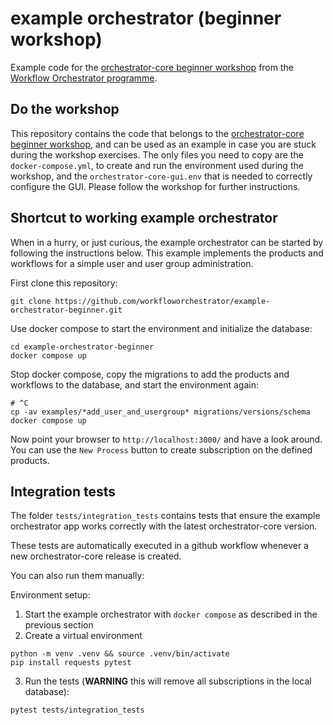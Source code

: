 # example orchestrator (beginner workshop)

Example code for the
[orchestrator-core beginner workshop](https://workfloworchestrator.org/orchestrator-core/workshops/beginner/overview/)
from the [Workflow Orchestrator programme](https://workfloworchestrator.org).

## Do the workshop

This repository contains the code that belongs to the 
[orchestrator-core beginner workshop](https://workfloworchestrator.org/orchestrator-core/workshops/beginner/overview/),
and can be used as an example in case you are stuck during the 
workshop exercises. The 
only files you need to copy are the `docker-compose.yml`, to create and run 
the environment used during the workshop, and the `orchestrator-core-gui.env`
that is needed to correctly configure the GUI. Please follow the workshop for 
further instructions.

## Shortcut to working example orchestrator

When in a hurry, or just curious, the example orchestrator can be started by 
following the instructions below. This example implements the products and 
workflows for a simple user and user group administration.

First clone this repository:

```shell
git clone https://github.com/workfloworchestrator/example-orchestrator-beginner.git
```

Use docker compose to start the environment and initialize the database:

```shell
cd example-orchestrator-beginner
docker compose up
```

Stop docker compose, copy the migrations to add the products and workflows 
to the database, and start the environment again:

```shell
# ^C
cp -av examples/*add_user_and_usergroup* migrations/versions/schema
docker compose up
```

Now point your browser to `http://localhost:3000/` and have a look around. 
You can use the `New Process` button to create subscription on the defined 
products.


## Integration tests

The folder `tests/integration_tests` contains tests that ensure the example orchestrator app works correctly with the latest orchestrator-core version.

These tests are automatically executed in a github workflow whenever a new orchestrator-core release is created.

You can also run them manually:

Environment setup:

1. Start the example orchestrator with `docker compose` as described in the previous section
2. Create a virtual environment
```
python -m venv .venv && source .venv/bin/activate
pip install requests pytest
```
3. Run the tests (**WARNING** this will remove all subscriptions in the local database):
```
pytest tests/integration_tests
```
